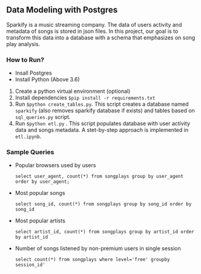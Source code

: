 ## Data Modeling with Postgres

Sparkify is a music streaming company. The data of users activity and metadata of songs is stored in json files. In this project, our goal is to transform this data into a database with a schema that emphasizes on song play analysis.

### How to Run?

- Insall Postgres
- Install Python (Above 3.6)

1. Create a python virtual environment (optional)
2. Install dependencies `$pip install -r requirements.txt`
3. Run `$python create_tables.py`. This script creates a database named `sparkify` (also removes sparkify database if exists) and tables based on `sql_queries.py` script.
4. Run `$python etl.py` . This script populates database with user activity data and songs metadata. A stet-by-step approach is implemented in `etl.ipynb`.

### Sample Queries

- Popular browsers used by users

  `select user_agent, count(*) from songplays group by user_agent order by user_agent;`

- Most popular songs

  `select song_id, count(*) from songplays group by song_id order by song_id`

- Most popular artists

  `select artist_id, count(*) from songplays group by artist_id order by artist_id`

- Number of songs listened by non-premium users in single session

  `select count(*) from songplays where level='free' groupby session_id'`

